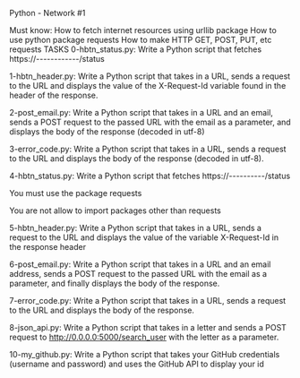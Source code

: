 Python - Network #1

Must know:
 How to fetch internet resources using urllib package
 How to use python package requests
 How to make HTTP GET, POST, PUT, etc requests
TASKS
0-hbtn_status.py:
Write a Python script that fetches https://------------/status

1-hbtn_header.py:
Write a Python script that takes in a URL, sends a request to the URL and displays the value of the X-Request-Id variable found in the header of the response.

2-post_email.py:
Write a Python script that takes in a URL and an email, sends a POST request to the passed URL with the email as a parameter, and displays the body of the response (decoded in utf-8)

3-error_code.py:
Write a Python script that takes in a URL, sends a request to the URL and displays the body of the response (decoded in utf-8).

4-hbtn_status.py:
Write a Python script that fetches https://----------/status

You must use the package requests

You are not allow to import packages other than requests

5-hbtn_header.py:
Write a Python script that takes in a URL, sends a request to the URL and displays the value of the variable X-Request-Id in the response header

6-post_email.py:
Write a Python script that takes in a URL and an email address, sends a POST request to the passed URL with the email as a parameter, and finally displays the body of the response.

7-error_code.py:
Write a Python script that takes in a URL, sends a request to the URL and displays the body of the response.

8-json_api.py:
Write a Python script that takes in a letter and sends a POST request to http://0.0.0.0:5000/search_user with the letter as a parameter.

10-my_github.py:
Write a Python script that takes your GitHub credentials (username and password) and uses the GitHub API to display your id
